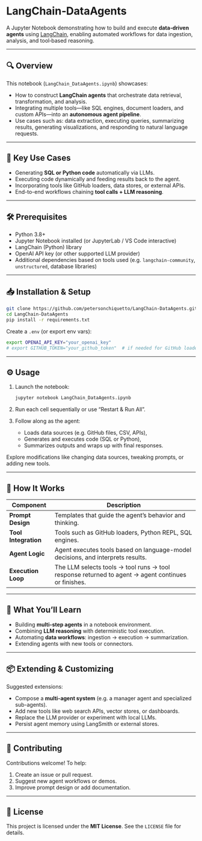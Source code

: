 # LangChain‑DataAgents

A Jupyter Notebook demonstrating how to build and execute **data‑driven agents** using [LangChain](https://python.langchain.com/), enabling automated workflows for data ingestion, analysis, and tool‑based reasoning.

---

## 🔍 Overview

This notebook (`LangChain_DataAgents.ipynb`) showcases:

- How to construct **LangChain agents** that orchestrate data retrieval, transformation, and analysis.
- Integrating multiple tools—like SQL engines, document loaders, and custom APIs—into an **autonomous agent pipeline**.
- Use cases such as: data extraction, executing queries, summarizing results, generating visualizations, and responding to natural language requests.

---

## 🚀 Key Use Cases

- Generating **SQL or Python code** automatically via LLMs.
- Executing code dynamically and feeding results back to the agent.
- Incorporating tools like GitHub loaders, data stores, or external APIs.
- End-to-end workflows chaining **tool calls + LLM reasoning**.

---

## 🛠 Prerequisites

- Python 3.8+  
- Jupyter Notebook installed (or JupyterLab / VS Code interactive)  
- LangChain (Python) library  
- OpenAI API key (or other supported LLM provider)  
- Additional dependencies based on tools used (e.g. `langchain-community`, `unstructured`, database libraries)

---

## 📥 Installation & Setup

```bash
git clone https://github.com/petersonchiquetto/LangChain‑DataAgents.git
cd LangChain‑DataAgents
pip install -r requirements.txt
````

Create a `.env` (or export env vars):

```bash
export OPENAI_API_KEY="your_openai_key"
# export GITHUB_TOKEN="your_github_token"  # if needed for GitHub loaders
```

---

## ⚙️ Usage

1. Launch the notebook:

   ```bash
   jupyter notebook LangChain_DataAgents.ipynb
   ```
2. Run each cell sequentially or use “Restart & Run All”.
3. Follow along as the agent:

   * Loads data sources (e.g. GitHub files, CSV, APIs),
   * Generates and executes code (SQL or Python),
   * Summarizes outputs and wraps up with final responses.

Explore modifications like changing data sources, tweaking prompts, or adding new tools.

---

## 🧠 How It Works

| Component            | Description                                                                                        |
| -------------------- | -------------------------------------------------------------------------------------------------- |
| **Prompt Design**    | Templates that guide the agent’s behavior and thinking.                                            |
| **Tool Integration** | Tools such as GitHub loaders, Python REPL, SQL engines.                                            |
| **Agent Logic**      | Agent executes tools based on language-model decisions, and interprets results.                    |
| **Execution Loop**   | The LLM selects tools → tool runs → tool response returned to agent → agent continues or finishes. |

---

## 🎯 What You’ll Learn

* Building **multi-step agents** in a notebook environment.
* Combining **LLM reasoning** with deterministic tool execution.
* Automating **data workflows**: ingestion → execution → summarization.
* Extending agents with new tools or connectors.

---

## 📦 Extending & Customizing

Suggested extensions:

* Compose a **multi-agent system** (e.g. a manager agent and specialized sub-agents).
* Add new tools like web search APIs, vector stores, or dashboards.
* Replace the LLM provider or experiment with local LLMs.
* Persist agent memory using LangSmith or external stores.

---

## 👥 Contributing

Contributions welcome! To help:

1. Create an issue or pull request.
2. Suggest new agent workflows or demos.
3. Improve prompt design or add documentation.

---

## 📝 License

This project is licensed under the **MIT License**. See the `LICENSE` file for details.
